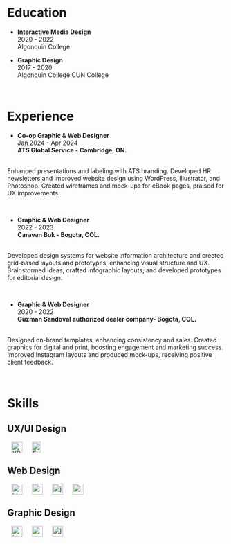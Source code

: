 # Education
	
- **Interactive Media Design**
<br>2020 - 2022<br>
Algonquin College

- **Graphic Design**
<br>2017 - 2020<br>
Algonquin College
CUN College

&nbsp;&nbsp;&nbsp;&nbsp;&nbsp;

# Experience
- **Co-op Graphic & Web Designer**
<br>Jan 2024 - Apr 2024<br>
**ATS Global Service - Cambridge, ON.**

<br>Enhanced presentations and labeling with ATS branding. Developed HR newsletters and improved
website design using WordPress, Illustrator, and Photoshop. Created wireframes and mock-ups for
eBook pages, praised for UX improvements.<br>

&nbsp;&nbsp;&nbsp;&nbsp;&nbsp;

- **Graphic & Web Designer**
<br>2022 - 2023<br>
**Caravan Buk - Bogota, COL.**

<br>Developed design systems for website information architecture and created grid-based layouts and
prototypes, enhancing visual structure and UX. Brainstormed ideas, crafted infographic layouts,
and developed prototypes for editorial design.<br>

&nbsp;&nbsp;&nbsp;&nbsp;&nbsp;

- **Graphic & Web Designer**
<br>2020 - 2022<br>
**Guzman Sandoval authorized dealer company- Bogota, COL.**

<br>Designed on-brand templates, enhancing consistency and sales. Created graphics for digital and
print, boosting engagement and marketing success. Improved Instagram layouts and produced
mock-ups, receiving positive client feedback.<br>

&nbsp;&nbsp;&nbsp;&nbsp;&nbsp;

# Skills

## UX/UI Design

<img src="/512px-Adobe_XD_CC_icon.png" alt="XD Icon" style="width: 25px; height: 25px; display: inline-block; vertical-align: middle; margin-right: 8px; margin-left: 10px ">

<img src="/512px-Figma-logo.png" alt="FIGMA Icon" style="width: 20px; height: 25px; display: inline-block; vertical-align: middle; margin-right: 8px; margin-left: 10px ">

## Web Design

<img src="/html-5.svg" alt="html Icon" style="width: 25px; height: 25px; display: inline-block; vertical-align: middle; margin-right: 8px; margin-left: 10px ">

<img src="/css3-original-wordmark.svg" alt="css Icon" style="width: 25px; height: 25px; display: inline-block; vertical-align: middle; margin-right: 8px; margin-left: 10px ">

<img src="/Javascript_Logo.png" alt="js Icon" style="width: 25px; height: 25px; display: inline-block; vertical-align: middle; margin-right: 8px; margin-left: 10px ">

<img src="/512px-Wordpress-Logo.png" alt="wordpress Icon" style="width: 25px; height: 25px; display: inline-block; vertical-align: middle; margin-right: 8px; margin-left: 10px ">

## Graphic Design

<img src="/512px-Adobe_Photoshop_CC_icon.png" alt="html Icon" style="width: 25px; height: 25px; display: inline-block; vertical-align: middle; margin-right: 8px; margin-left: 10px ">

<img src="/512px-Adobe_Illustrator_CC_icon.png" alt="css Icon" style="width: 25px; height: 25px; display: inline-block; vertical-align: middle; margin-right: 8px; margin-left: 10px ">

<img src="/512px-Adobe_InDesign_CC_icon.png" alt="js Icon" style="width: 25px; height: 25px; display: inline-block; vertical-align: middle; margin-right: 8px; margin-left: 10px ">














